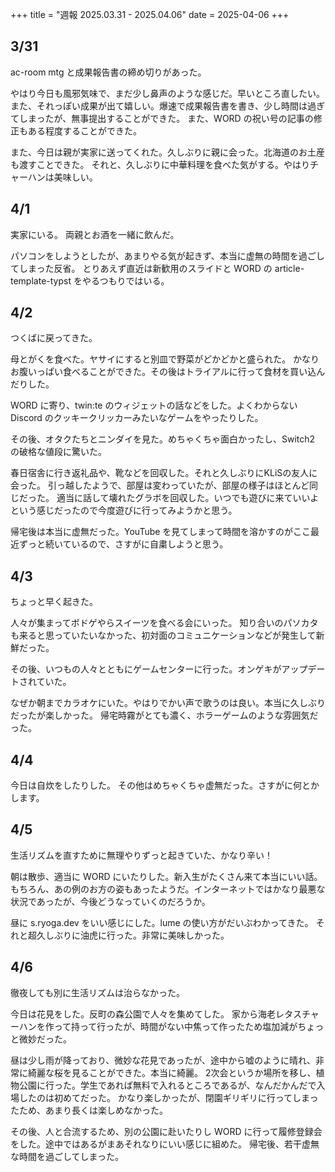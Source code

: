 +++
title = "週報 2025.03.31 - 2025.04.06"
date = 2025-04-06
+++

## 3/31

ac-room mtg と成果報告書の締め切りがあった。

やはり今日も風邪気味で、まだ少し鼻声のような感じだ。早いところ直したい。
また、それっぽい成果が出て嬉しい。爆速で成果報告書を書き、少し時間は過ぎてしまったが、無事提出することができた。
また、WORD の祝い号の記事の修正もある程度することができた。

また、今日は親が実家に送ってくれた。久しぶりに親に会った。北海道のお土産も渡すことできた。
それと、久しぶりに中華料理を食べた気がする。やはりチャーハンは美味しい。

## 4/1

実家にいる。
両親とお酒を一緒に飲んだ。

パソコンをしようとしたが、あまりやる気が起きず、本当に虚無の時間を過ごしてしまった反省。
とりあえず直近は新歓用のスライドと WORD の article-template-typst をやるつもりではいる。

## 4/2

つくばに戻ってきた。

母とがくを食べた。ヤサイにすると別皿で野菜がどかどかと盛られた。
かなりお腹いっぱい食べることができた。その後はトライアルに行って食材を買い込んだりした。

WORD に寄り、twin:te のウィジェットの話などをした。よくわからない Discord のクッキークリッカーみたいなゲームをやったりした。

その後、オタクたちとニンダイを見た。めちゃくちゃ面白かったし、Switch2 の破格な値段に驚いた。

春日宿舎に行き返礼品や、靴などを回収した。それと久しぶりにKLiSの友人に会った。
引っ越したようで、部屋は変わっていたが、部屋の様子はほとんど同じだった。
適当に話して壊れたグラボを回収した。いつでも遊びに来ていいよという感じだったので今度遊びに行ってみようかと思う。

帰宅後は本当に虚無だった。YouTube を見てしまって時間を溶かすのがここ最近ずっと続いているので、さすがに自粛しようと思う。

## 4/3

ちょっと早く起きた。

人々が集まってボドゲやらスイーツを食べる会にいった。
知り合いのパソカタも来ると思っていたいなかった、初対面のコミュニケーションなどが発生して新鮮だった。

その後、いつもの人々とともにゲームセンターに行った。オンゲキがアップデートされていた。

なぜか朝までカラオケにいた。やはりでかい声で歌うのは良い。本当に久しぶりだったが楽しかった。
帰宅時霧がとても濃く、ホラーゲームのような雰囲気だった。

## 4/4

今日は自炊をしたりした。
その他はめちゃくちゃ虚無だった。さすがに何とかします。

## 4/5

生活リズムを直すために無理やりずっと起きていた、かなり辛い！

朝は散歩、適当に WORD にいたりした。新入生がたくさん来て本当にいい話。
もちろん、あの例のお方の姿もあったようだ。インターネットではかなり最悪な状況であったが、今後どうなっていくのだろうか。

昼に s.ryoga.dev をいい感じにした。lume の使い方がだいぶわかってきた。
それと超久しぶりに油虎に行った。非常に美味しかった。

## 4/6

徹夜しても別に生活リズムは治らなかった。

今日は花見をした。反町の森公園で人々を集めてした。
家から海老レタスチャーハンを作って持って行ったが、時間がない中焦って作ったため塩加減がちょっと微妙だった。

昼は少し雨が降っており、微妙な花見であったが、途中から嘘のように晴れ、非常に綺麗な桜を見ることができた。本当に綺麗。
2次会というか場所を移し、植物公園に行った。学生であれば無料で入れるところであるが、なんだかんだで入場したのは初めてだった。
かなり楽しかったが、閉園ギリギリに行ってしまったため、あまり長くは楽しめなかった。

その後、人と合流するため、別の公園に赴いたりし WORD に行って履修登録会をした。途中ではあるがまあそれなりにいい感じに組めた。
帰宅後、若干虚無な時間を過ごしてしまった。
